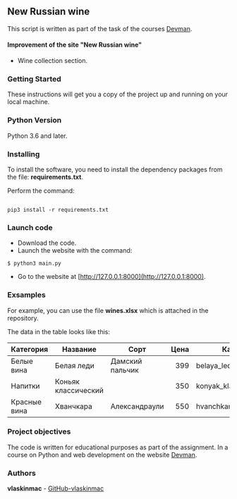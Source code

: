 ## New Russian wine

This script is written as part of the task of the courses [Devman](https://dvmn.org).

#### Improvement of the site "New Russian wine"

- Wine collection section.

### Getting Started

These instructions will get you a copy of the project up and running on your local machine.

### Python Version

Python 3.6 and later.

### Installing

To install the software, you need to install the dependency packages from the file: **requirements.txt**.

Perform the command:

```

pip3 install -r requirements.txt

```
### Launch code

- Download the code.
- Launch the website with the command:
```
$ python3 main.py
```

- Go to the website at [http://127.0.0.1:8000](http://127.0.0.1:8000).

### Exsamples
For example, you can use the file **wines.xlsx** which is attached in the repository.

The data in the table looks like this:

| Категория     | Название            | Сорт           |Цена|Картинка                 |Акция               |
| --------------| --------------------| -------------- |---:|-------------------------|--------------------|
| Белые вина    | Белая леди          |Дамский пальчик |399 |belaya_ledi.png          |Выгодное предложение|
| Напитки       | Коньяк классический |                |350 |konyak_klassicheskyi.png |                    |
| Красные вина  | Хванчкара           |Александраули   |550 |hvanchkara.png           |Выгодное предложение|


### Project objectives

The code is written for educational purposes as part of the assignment.
In a course on Python and web development on the website [Devman](https://dvmn.org).

### Authors

**vlaskinmac**  - [GitHub-vlaskinmac](https://github.com/vlaskinmac/)
